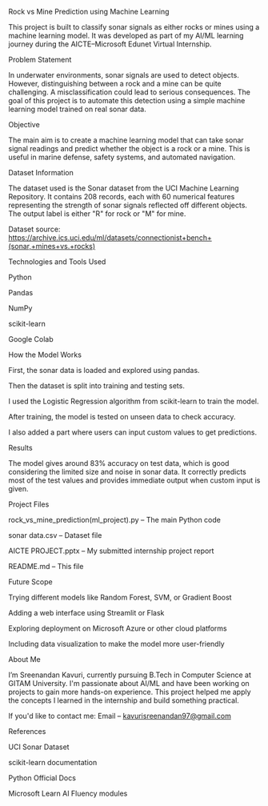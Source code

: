 Rock vs Mine Prediction using Machine Learning

This project is built to classify sonar signals as either rocks or mines using a machine learning model. It was developed as part of my AI/ML learning journey during the AICTE–Microsoft Edunet Virtual Internship.

Problem Statement

In underwater environments, sonar signals are used to detect objects. However, distinguishing between a rock and a mine can be quite challenging. A misclassification could lead to serious consequences. The goal of this project is to automate this detection using a simple machine learning model trained on real sonar data.

Objective

The main aim is to create a machine learning model that can take sonar signal readings and predict whether the object is a rock or a mine. This is useful in marine defense, safety systems, and automated navigation.

Dataset Information

The dataset used is the Sonar dataset from the UCI Machine Learning Repository. It contains 208 records, each with 60 numerical features representing the strength of sonar signals reflected off different objects. The output label is either "R" for rock or "M" for mine.

Dataset source:
https://archive.ics.uci.edu/ml/datasets/connectionist+bench+(sonar,+mines+vs.+rocks)

Technologies and Tools Used

Python

Pandas

NumPy

scikit-learn

Google Colab

How the Model Works

First, the sonar data is loaded and explored using pandas.

Then the dataset is split into training and testing sets.

I used the Logistic Regression algorithm from scikit-learn to train the model.

After training, the model is tested on unseen data to check accuracy.

I also added a part where users can input custom values to get predictions.

Results

The model gives around 83% accuracy on test data, which is good considering the limited size and noise in sonar data. It correctly predicts most of the test values and provides immediate output when custom input is given.

Project Files

rock_vs_mine_prediction(ml_project).py – The main Python code

sonar data.csv – Dataset file

AICTE PROJECT.pptx – My submitted internship project report

README.md – This file

Future Scope

Trying different models like Random Forest, SVM, or Gradient Boost

Adding a web interface using Streamlit or Flask

Exploring deployment on Microsoft Azure or other cloud platforms

Including data visualization to make the model more user-friendly

About Me

I’m Sreenandan Kavuri, currently pursuing B.Tech in Computer Science at GITAM University. I'm passionate about AI/ML and have been working on projects to gain more hands-on experience. This project helped me apply the concepts I learned in the internship and build something practical.

If you'd like to contact me:
Email – kavurisreenandan97@gmail.com

References

UCI Sonar Dataset

scikit-learn documentation

Python Official Docs

Microsoft Learn AI Fluency modules
